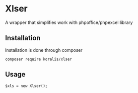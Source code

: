 # Xlser
A wrapper that simplifies work with phpoffice/phpexcel library

## Installation
Installation is done through composer

    composer require koralis/xlser

## Usage

    $xls = new Xlser();

